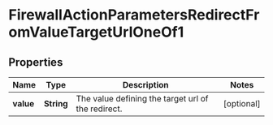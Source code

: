 

# FirewallActionParametersRedirectFromValueTargetUrlOneOf1


## Properties

| Name | Type | Description | Notes |
|------------ | ------------- | ------------- | -------------|
|**value** | **String** | The value defining the target url of the redirect. |  [optional] |



